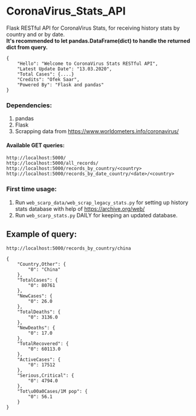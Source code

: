 # CoronaVirus_Stats_API
Flask RESTful API for CoronaVirus Stats, for receiving history stats by country and or by date. <br>
<b>It's recommended to let pandas.DataFrame(dict) to handle the returned dict from query.</b>

```
{
    "Hello": "Welcome to CoronaVirus Stats RESTful API",
    "Latest Update Date": "13.03.2020",
    "Total Cases": {....}
    "Credits": "Ofek Saar",
    "Powered By": "Flask and pandas"
}
```

### Dependencies:
1. pandas
2. Flask
3. Scrapping data from https://www.worldometers.info/coronavirus/

#### Available GET queries:
    http://localhost:5000/
    http://localhost:5000/all_records/
    http://localhost:5000/records_by_country/<country>
    http://localhost:5000/records_by_date_country/<date>/<country>
     

### First time usage:
1. Run `web_scarp_data/web_scrap_legacy_stats.py` for setting up history stats database with help of https://archive.org/web/
2. Run `web_scarp_stats.py` DAILY for keeping an updated database.


## Example of query:
```
http://localhost:5000/records_by_country/china

{
    "Country,Other": {
        "0": "China"
    },
    "TotalCases": {
        "0": 80761
    },
    "NewCases": {
        "0": 26.0
    },
    "TotalDeaths": {
        "0": 3136.0
    },
    "NewDeaths": {
        "0": 17.0
    },
    "TotalRecovered": {
        "0": 60113.0
    },
    "ActiveCases": {
        "0": 17512
    },
    "Serious,Critical": {
        "0": 4794.0
    },
    "Tot\u00a0Cases/1M pop": {
        "0": 56.1
    }
}
```
